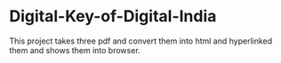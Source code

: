 # Digital-Key-of-Digital-India
This project takes three pdf and convert them into html and hyperlinked them and shows them into browser. 
